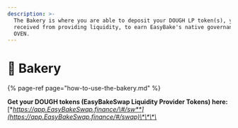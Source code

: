 ```yaml
---
description: >-
  The Bakery is where you are able to deposit your DOUGH LP token(s), you
  received from providing liquidity, to earn EasyBake's native governance token,
  OVEN.
---
```


# 🧁 Bakery

{% page-ref page="how-to-use-the-bakery.md" %}

**Get your DOUGH tokens \(EasyBakeSwap Liquidity Provider Tokens\) here:** [**https://app.EasyBakeSwap.finance/\#/sw**](https://app.EasyBakeSwap.finance/#/swap)\*\*\*\*

